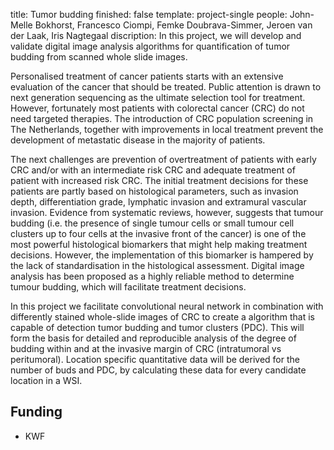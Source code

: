 title: Tumor budding
finished: false
template: project-single
people: John-Melle Bokhorst, Francesco Ciompi, Femke Doubrava-Simmer, Jeroen van der Laak, Iris Nagtegaal
discription: In this project, we will develop and validate digital image analysis algorithms for quantification of tumor budding from scanned whole slide images. 

Personalised treatment of cancer patients starts with an extensive evaluation of the cancer that should be treated. Public attention is drawn to next generation sequencing as the ultimate selection tool for treatment. However, fortunately most patients with colorectal cancer (CRC) do not need targeted therapies. The introduction of CRC population screening in The Netherlands, together with improvements in local treatment prevent the development of metastatic disease in the majority of patients. 

The next challenges are prevention of overtreatment of patients with early CRC and/or with an intermediate risk CRC and adequate treatment of patient with increased risk CRC. The initial treatment decisions for these patients are partly based on histological parameters, such as invasion depth, differentiation grade, lymphatic invasion and extramural vascular invasion. Evidence from systematic reviews, however, suggests that tumour budding (i.e. the presence of single tumour cells or small tumour cell clusters up to four cells at the invasive front of the cancer) is one of the most powerful histological biomarkers that might help making treatment decisions. However, the implementation of this biomarker is hampered by the lack of standardisation in the histological assessment. Digital image analysis has been proposed as a highly reliable method to determine tumour budding, which will facilitate treatment decisions.  

In this project we facilitate convolutional neural network in combination with differently stained whole-slide images of CRC to create a algorithm that is capable of detection tumor budding and tumor clusters (PDC). This will form the basis for detailed and reproducible analysis of the degree of budding within and at the invasive margin of CRC (intratumoral vs peritumoral). Location specific quantitative data will be derived for the number of buds and PDC, by calculating these data for every candidate location in a WSI.

## Funding
- KWF
